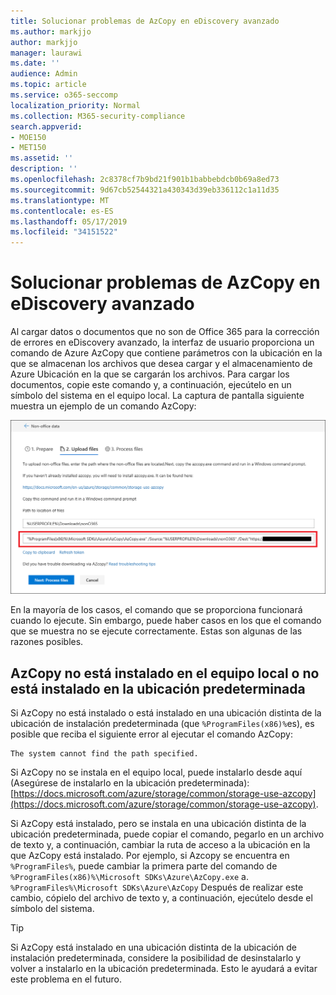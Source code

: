 ```yaml
---
title: Solucionar problemas de AzCopy en eDiscovery avanzado
ms.author: markjjo
author: markjjo
manager: laurawi
ms.date: ''
audience: Admin
ms.topic: article
ms.service: o365-seccomp
localization_priority: Normal
ms.collection: M365-security-compliance
search.appverid:
- MOE150
- MET150
ms.assetid: ''
description: ''
ms.openlocfilehash: 2c8378cf7b9bd21f901b1babbebdcb0b69a8ed73
ms.sourcegitcommit: 9d67cb52544321a430343d39eb336112c1a11d35
ms.translationtype: MT
ms.contentlocale: es-ES
ms.lasthandoff: 05/17/2019
ms.locfileid: "34151522"
---
```

# <a name="troubleshoot-azcopy-in-advanced-ediscovery"></a>Solucionar problemas de AzCopy en eDiscovery avanzado

Al cargar datos o documentos que no son de Office 365 para la corrección de errores en eDiscovery avanzado, la interfaz de usuario proporciona un comando de Azure AzCopy que contiene parámetros con la ubicación en la que se almacenan los archivos que desea cargar y el almacenamiento de Azure Ubicación en la que se cargarán los archivos. Para cargar los documentos, copie este comando y, a continuación, ejecútelo en un símbolo del sistema en el equipo local.  La captura de pantalla siguiente muestra un ejemplo de un comando AzCopy:

![Cargar archivos que no son de Office 365](../media/46ba68f6-af11-4e70-bb91-5fc7973516e3.png)

En la mayoría de los casos, el comando que se proporciona funcionará cuando lo ejecute. Sin embargo, puede haber casos en los que el comando que se muestra no se ejecute correctamente. Estas son algunas de las razones posibles.

## <a name="azcopy-isnt-installed-on-the-local-computer-or-its-not-installed-in-the-default-location"></a>AzCopy no está instalado en el equipo local o no está instalado en la ubicación predeterminada

Si AzCopy no está instalado o está instalado en una ubicación distinta de la ubicación de instalación predeterminada (que `%ProgramFiles(x86)%`es), es posible que reciba el siguiente error al ejecutar el comando AzCopy:

    The system cannot find the path specified.

Si AzCopy no se instala en el equipo local, puede instalarlo desde aquí (Asegúrese de instalarlo en la ubicación predeterminada): [https://docs.microsoft.com/azure/storage/common/storage-use-azcopy](https://docs.microsoft.com/azure/storage/common/storage-use-azcopy).


Si AzCopy está instalado, pero se instala en una ubicación distinta de la ubicación predeterminada, puede copiar el comando, pegarlo en un archivo de texto y, a continuación, cambiar la ruta de acceso a la ubicación en la que AzCopy está instalado. Por ejemplo, si Azcopy se encuentra en `%ProgramFiles%`, puede cambiar la primera parte del comando de `%ProgramFiles(x86)%\Microsoft SDKs\Azure\AzCopy.exe` a. `%ProgramFiles%\Microsoft SDKs\Azure\AzCopy` Después de realizar este cambio, cópielo del archivo de texto y, a continuación, ejecútelo desde el símbolo del sistema.

> [!TIP]
> Si AzCopy está instalado en una ubicación distinta de la ubicación de instalación predeterminada, considere la posibilidad de desinstalarlo y volver a instalarlo en la ubicación predeterminada. Esto le ayudará a evitar este problema en el futuro.